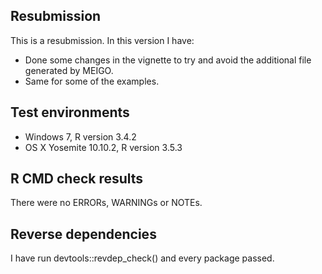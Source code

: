 
## Resubmission
This is a resubmission. In this version I have:

* Done some changes in the vignette to try and avoid the additional file generated by MEIGO.
* Same for some of the examples.

## Test environments

* Windows 7, R version 3.4.2
* OS X Yosemite 10.10.2, R version 3.5.3

## R CMD check results

There were no ERRORs, WARNINGs or NOTEs.

## Reverse dependencies

I have run devtools::revdep_check() and every package passed.
